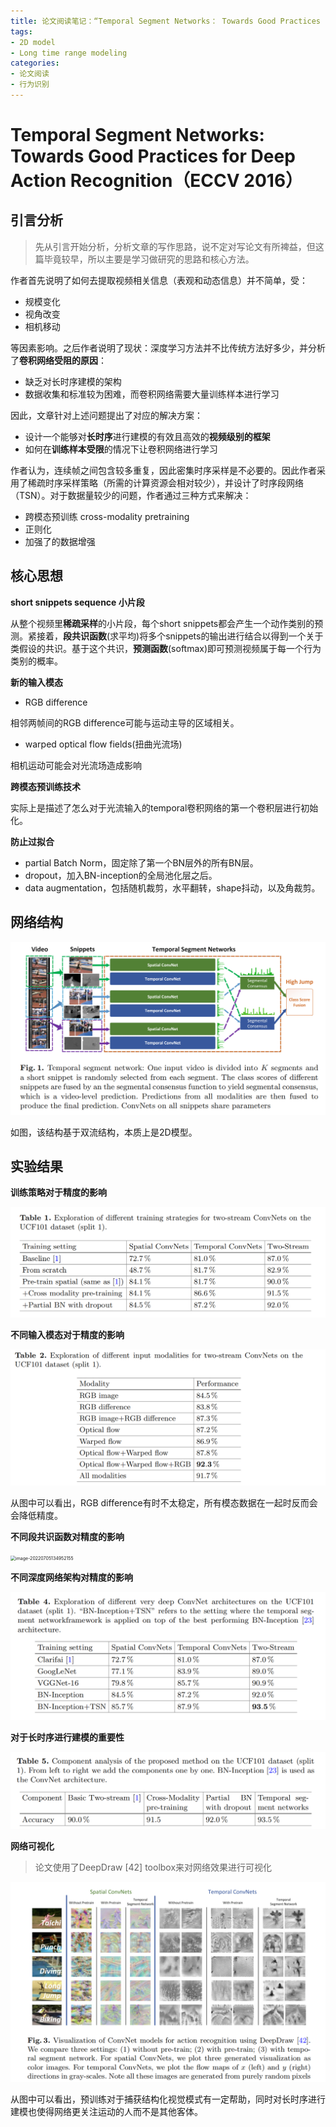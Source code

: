 ```yaml
---
title: 论文阅读笔记：“Temporal Segment Networks： Towards Good Practices for Deep Action Recognition”
tags: 
- 2D model
- Long time range modeling
categories:
- 论文阅读
- 行为识别
---
```


# Temporal Segment Networks: Towards Good Practices for Deep Action Recognition（ECCV 2016）

## 引言分析

> 先从引言开始分析，分析文章的写作思路，说不定对写论文有所裨益，但这篇毕竟较早，所以主要是学习做研究的思路和核心方法。

作者首先说明了如何去提取视频相关信息（表观和动态信息）并不简单，受：

- 规模变化
- 视角改变
- 相机移动

等因素影响。之后作者说明了现状：深度学习方法并不比传统方法好多少，并分析了**卷积网络受阻的原因**：

- 缺乏对长时序建模的架构
- 数据收集和标准较为困难，而卷积网络需要大量训练样本进行学习

因此，文章针对上述问题提出了对应的解决方案：

- 设计一个能够对**长时序**进行建模的有效且高效的**视频级别的框架**
- 如何在**训练样本受限**的情况下让卷积网络进行学习

作者认为，连续帧之间包含较多重复，因此密集时序采样是不必要的。因此作者采用了稀疏时序采样策略（所需的计算资源会相对较少），并设计了时序段网络（TSN）。对于数据量较少的问题，作者通过三种方式来解决：

- 跨模态预训练 cross-modality pretraining
- 正则化
- 加强了的数据增强

## 核心思想

**short snippets sequence 小片段**

从整个视频里**稀疏采样**的小片段，每个short snippets都会产生一个动作类别的预测。紧接着，**段共识函数**(求平均)将多个snippets的输出进行结合以得到一个关于类假设的共识。基于这个共识，**预测函数**(softmax)即可预测视频属于每一个行为类别的概率。

**新的输入模态**

- RGB difference

相邻两帧间的RGB difference可能与运动主导的区域相关。

- warped optical flow fields(扭曲光流场)

相机运动可能会对光流场造成影响

**跨模态预训练技术**

实际上是描述了怎么对于光流输入的temporal卷积网络的第一个卷积层进行初始化。

**防止过拟合**

- partial Batch Norm，固定除了第一个BN层外的所有BN层。
- dropout，加入BN-inception的全局池化层之后。
- data augmentation，包括随机裁剪，水平翻转，shape抖动，以及角裁剪。

## 网络结构

<img src="https://raw.githubusercontent.com/coelien/image-hosting/master/img/202207041705155.png" alt="image-20220704170530091" style="zoom:50%;" />

如图，该结构基于双流结构，本质上是2D模型。

## 实验结果

**训练策略对于精度的影响**

<img src="https://raw.githubusercontent.com/coelien/image-hosting/master/img/202207051338570.png" alt="image-20220705133754501" style="zoom:50%;" />

**不同输入模态对于精度的影响**

<img src="https://raw.githubusercontent.com/coelien/image-hosting/master/img/202207051343400.png" alt="image-20220705134312354" style="zoom:50%;" />

从图中可以看出，RGB difference有时不太稳定，所有模态数据在一起时反而会会降低精度。

**不同段共识函数对精度的影响**

<img src="C:/Users/sixwa/AppData/Roaming/Typora/typora-user-images/image-20220705134952155.png" alt="image-20220705134952155" style="zoom:50%;" />

**不同深度网络架构对精度的影响**

<img src="https://raw.githubusercontent.com/coelien/image-hosting/master/img/202207051422596.png" style="zoom:50%;" />

**对于长时序进行建模的重要性**

<img src="https://raw.githubusercontent.com/coelien/image-hosting/master/img/202207051426250.png" alt="image-20220705142646217" style="zoom:50%;" />

**网络可视化**

> 论文使用了DeepDraw [42] toolbox来对网络效果进行可视化

<img src="https://raw.githubusercontent.com/coelien/image-hosting/master/img/202207051503839.png" alt="image-20220705150310739" style="zoom: 50%;" />

从图中可以看出，预训练对于捕获结构化视觉模式有一定帮助，同时对长时序进行建模也使得网络更关注运动的人而不是其他客体。
